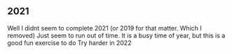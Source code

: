## 2021

Well I didnt seem to complete 2021 (or 2019 for that matter.  Which I removed)
Just seem to run out of time.  It is a busy time of year, but this is a good fun exercise to do
Try harder in 2022

